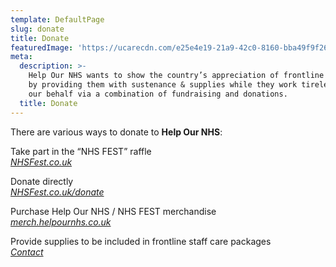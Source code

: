 ```yaml
---
template: DefaultPage
slug: donate
title: Donate
featuredImage: 'https://ucarecdn.com/e25e4e19-21a9-42c0-8160-bba49f9f2613/'
meta:
  description: >-
    Help Our NHS wants to show the country’s appreciation of frontline NHS staff
    by providing them with sustenance & supplies while they work tirelessly on
    our behalf via a combination of fundraising and donations.
  title: Donate
---
```

There are various ways to donate to **Help Our NHS**:

Take part in the “NHS FEST” raffle\
*[NHSFest.co.uk](http://www.nhsfest.co.uk/)*

Donate directly\
*[NHSFest.co.uk/donate](https://nhsfest.co.uk/donate)*

Purchase Help Our NHS / NHS FEST merchandise\
*[merch.helpournhs.co.uk](http://merch.helpournhs.co.uk/)*

Provide supplies to be included in frontline staff care packages\
*[Contact](/contact)*